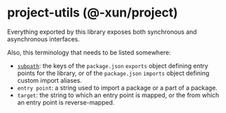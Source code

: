 # project-utils (@-xun/project)

Everything exported by this library exposes both synchronous and asynchronous
interfaces.

Also, this terminology that needs to be listed somewhere:

- [`subpath`](https://nodejs.org/api/packages.html#subpath-exports): the keys of
  the `package.json` `exports` object defining entry points for the library, or
  of the `package.json` `imports` object defining custom import aliases.
- `entry point`: a string used to import a package or a part of a package.
- `target`: the string to which an entry point is mapped, or the from which an
  entry point is reverse-mapped.
